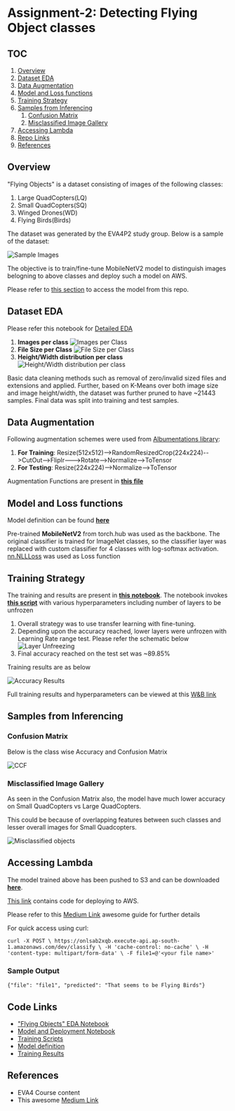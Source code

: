 # Assignment-2: Detecting Flying Object classes

## TOC

1. [Overview](#overview)
2. [Dataset EDA](#dataset-eda)
3. [Data Augmentation](#data-augmentation)
4. [Model and Loss functions](#model-and-loss-functions)
5. [Training Strategy](#training-strategy)
6. [Samples from Inferencing](#samples-from-inferencing)
    1. [Confusion Matrix](#confusion-matrix)
    2. [Misclassified Image Gallery](#misclassified-image-gallery)
7. [Accessing Lambda](#accessing-lambda)
8. [Repo Links](#repo-links)
9. [References](#references)

## Overview

"Flying Objects" is a dataset consisting of images of the following classes:

 1. Large QuadCopters(LQ)
 2. Small QuadCopters(SQ)
 3. Winged Drones(WD)
 4. Flying Birds(Birds)

The dataset was generated by the EVA4P2 study group. Below is a sample of the dataset:

![Sample Images](https://github.com/rajy4683/EVA4P2/blob/master/S2-FlyingObjects/S2_EDA_Imgs/DSSample.jpg)

The objective is to train/fine-tune MobileNetV2 model to distinguish images belogning to above classes and deploy such a model on AWS.

Please refer to [this section](https://github.com/rajy4683/EVA4P2/tree/master/S2-FlyingObjects#accessing-lambda) to access the model from this repo.

## Dataset EDA

Please refer this notebook for [Detailed EDA](https://github.com/rajy4683/EVA4P2/blob/master/S2-FlyingObjects/EVA4P2_S2_DataAnalysis.ipynb)

1. **Images per class**
![Images per Class](https://github.com/rajy4683/EVA4P2/blob/master/S2-FlyingObjects/S2_EDA_Imgs/ClassWiseFileCount.jpg)
2. **File Size per Class** ![File Size per Class](https://github.com/rajy4683/EVA4P2/blob/master/S2-FlyingObjects/S2_EDA_Imgs/ClassWiseFileSize.png)
3. **Height/Width distribution per class** ![Height/Width distribution per class](https://github.com/rajy4683/EVA4P2/blob/master/S2-FlyingObjects/S2_EDA_Imgs/ClassWiseHW.png)

Basic data cleaning methods such as removal of zero/invalid sized files and extensions and applied.
Further, based on K-Means over both image size and image height/width, the dataset was further pruned to have ~21443 samples.
Final data was split into training and test samples.

## Data Augmentation

Following augmentation schemes were used from [Albumentations library](https://github.com/albumentations-team/albumentations):

1. **For Training**: Resize(512x512)-->RandomResizedCrop(224x224)-->CutOut-->Fliplr--->Rotate-->Normalize-->ToTensor
1. **For Testing**: Resize(224x224)-->Normalize-->ToTensor

Augmentation Functions are present in **[this file](https://github.com/rajy4683/RekogNizer/blob/5ade03bd09bf94e43318e3b8af6594478e2b56c3/train_eva4_s2.py#L74)**

## Model and Loss functions

Model definition can be found **[here](https://github.com/rajy4683/RekogNizer/blob/5ade03bd09bf94e43318e3b8af6594478e2b56c3/basemodelclass.py#L687)**

Pre-trained **MobileNetV2** from torch.hub was used as the backbone.
The original classifier is trained for ImageNet classes, so the classifier layer was replaced with custom classifier for 4 classes with log-softmax activation.
[nn.NLLLoss](https://pytorch.org/docs/stable/generated/torch.nn.NLLLoss.html) was used as Loss function

## Training Strategy

The training and results are present in **[this notebook](https://github.com/rajy4683/EVA4P2/blob/master/S2-FlyingObjects/EVA4P2_S2_PreFinal.ipynb)**.
The notebook invokes **[this script](https://github.com/rajy4683/RekogNizer/blob/master/train_eva4_s2.py)** with various hyperparameters including number of layers to be unfrozen

1. Overall strategy was to use transfer learning with fine-tuning.
2. Depending upon the accuracy reached, lower layers were unfrozen with Learning Rate range test. Please refer the schematic below
![Layer Unfreezing](https://github.com/rajy4683/EVA4P2/blob/master/S2-FlyingObjects/S2_EDA_Imgs/ModelFlow.JPG)
3. Final accuracy reached on the test set was ~89.85%

Training results are as below

![Accuracy Results](https://github.com/rajy4683/EVA4P2/blob/master/S2-FlyingObjects/S2_EDA_Imgs/Loss.JPG)

Full training results and hyperparameters can be viewed at this [W&B link](https://app.wandb.ai/rajy4683/news5/runs/nzn1q8x5)

## Samples from Inferencing

### Confusion Matrix

Below is the class wise Accuracy and Confusion Matrix

![CCF](https://github.com/rajy4683/EVA4P2/blob/master/S2-FlyingObjects/S2_EDA_Imgs/CCF.JPG)

### Misclassified Image Gallery

As seen in the Confusion Matrix also, the model have much lower accuracy on Small QuadCopters vs Large QuadCopters.

This could be because of overlapping features between such classes and lesser overall images for Small Quadcopters.

![Misclassified objects](https://github.com/rajy4683/EVA4P2/blob/master/S2-FlyingObjects/S2_EDA_Imgs/Misclassified.png)

## Accessing Lambda

The model trained above has been pushed to S3 and can be downloaded **[here](https://rekog-eva4s1.s3.ap-south-1.amazonaws.com/CustomMobileNetV2_8889.pt)**.

[This link](https://github.com/rajy4683/EVA4P2/tree/master/S2-FlyingObjects/lambda_deploy) contains code for deploying to AWS.

Please refer to this [Medium Link](https://towardsdatascience.com/scaling-machine-learning-from-zero-to-hero-d63796442526) awesome guide for further details

For quick access using curl:

`
curl -X POST \
  https://onlsab2xqb.execute-api.ap-south-1.amazonaws.com/dev/classify \
  -H 'cache-control: no-cache' \
  -H 'content-type: multipart/form-data' \
  -F file1=@'<your file name>' `

### Sample Output

`{"file": "file1", "predicted": "That seems to be Flying Birds"}`

## Code Links

- ["Flying Objects" EDA Notebook](https://github.com/rajy4683/EVA4P2/blob/master/S2-FlyingObjects/EVA4P2_S2_DataAnalysis.ipynb)
- [Model and Deployment Notebook](https://github.com/rajy4683/EVA4P2/blob/master/S2-FlyingObjects/EVA4P2_S2_PreFinal.ipynb)
- [Training Scripts](https://github.com/rajy4683/RekogNizer/blob/master/train_eva4_s2.py)
- [Model definition](https://github.com/rajy4683/RekogNizer/blob/5ade03bd09bf94e43318e3b8af6594478e2b56c3/basemodelclass.py#L687)
- [Training Results](https://app.wandb.ai/rajy4683/news5/runs/nzn1q8x5)

## References

- EVA4 Course content
- This awesome [Medium Link](https://towardsdatascience.com/scaling-machine-learning-from-zero-to-hero-d63796442526)
